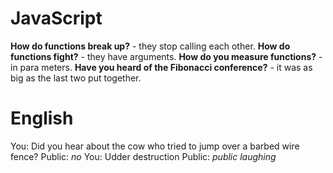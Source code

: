 # JavaScript
**How do functions break up?** - they stop calling each other.
**How do functions fight?** - they have arguments.
**How do you measure functions?** - in para meters.
**Have you heard of the Fibonacci conference?** - it was as big as the last two put together.

# English
You: Did you hear about the cow who tried to jump over a barbed wire fence?
Public: *no*
You: Udder destruction
Public: *public laughing*
